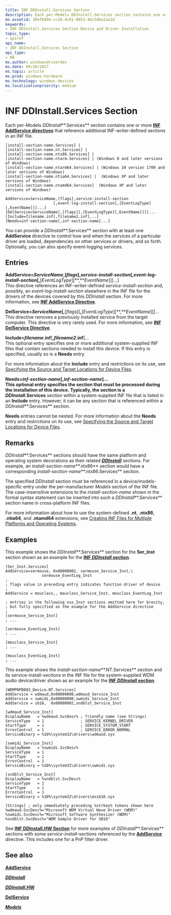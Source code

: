 ```yaml
---
title: INF DDInstall.Services Section
description: Each per-Models DDInstall.Services section contains one or more INF AddService directives that reference additional INF-writer-defined sections in an INF file.
ms.assetid: 30efb094-cc18-4c01-8851-4bc5dba1ae1d
keywords:
- INF DDInstall.Services Section Device and Driver Installation
topic_type:
- apiref
api_name:
- INF DDInstall.Services Section
api_type:
- NA
ms.author: windowsdriverdev
ms.date: 04/20/2017
ms.topic: article
ms.prod: windows-hardware
ms.technology: windows-devices
ms.localizationpriority: medium
---
```


# INF DDInstall.Services Section


Each per-Models *DDInstall***.Services** section contains one or more [**INF AddService directives**](inf-addservice-directive.md) that reference additional INF-writer-defined sections in an INF file.

```
[install-section-name.Services] |
[install-section-name.nt.Services] |
[install-section-name.ntx86.Services] |
[install-section-name.ntarm.Services] | (Windows 8 and later versions of Windows)
[install-section-name.ntarm64.Services] | (Windows 10 version 1709 and later versions of Windows)
[install-section-name.ntia64.Services] |  (Windows XP and later versions of Windows)
[install-section-name.ntamd64.Services]  (Windows XP and later versions of Windows)
 
AddService=ServiceName,[flags],service-install-section
                     [,event-log-install-section[,[EventLogType][,EventName]]]...]
[DelService=ServiceName[,[flags][,[EventLogType][,EventName]]]]...
[Include=filename.inf[,filename2.inf]...]
[Needs=inf-section-name[,inf-section-name]...] 
```

You can provide a *DDInstall***.Services** section with at least one **AddService** directive to control how and when the services of a particular driver are loaded, dependencies on other services or drivers, and so forth. Optionally, you can also specify event-logging services.

## Entries

<a href="" id="addservice-servicename--flags--service-install-section"></a>
<a href="" id="------------------------------------------------event-log-install-section---eventlogtype---eventname-------"></a>
**AddService=***ServiceName*,\[*flags*\]**,***service-install-section*\[,*event-log-install-section*\[**,**\[*EventLogType*\]\[**,***EventName*\]\]\]...\]  
This directive references an INF-writer-defined *service-install-section* and, possibly, an *event-log-install-section* elsewhere in the INF file for the drivers of the devices covered by this *DDInstall* section. For more information, see [**INF AddService Directive**](inf-addservice-directive.md).

<a href="" id="delservice-servicename---flags----eventlogtype---eventname------"></a>**DelService=***ServiceName*\[**,**\[*flags*\]\[**,**\[*EventLogType*\]\[**,***EventName*\]\]\]...  
This directive removes a previously installed service from the target computer. This directive is very rarely used. For more information, see [**INF DelService Directive**](inf-delservice-directive.md).

<a href="" id="include-filename-inf--filename2-inf----"></a>**Include=***filename***.inf**\[**,***filename2***.inf**\]...  
This optional entry specifies one or more additional system-supplied INF files that contain sections needed to install this device. If this entry is specified, usually so is a **Needs** entry.

For more information about the **Include** entry and restrictions on its use, see [Specifying the Source and Target Locations for Device Files](specifying-the-source-and-target-locations-for-device-files.md).

<a href="" id="needs-inf-section-name--inf-section-name----"></a>**Needs=***inf-section-name*\[**,***inf-section-name*\]...  
This optional entry specifies the section that must be processed during the installation of this device. Typically, the section is a *DDInstall***.Services** section within a system-supplied INF file that is listed in an **Include** entry. However, it can be any section that is referenced within a *DDInstall***.Services** section.

**Needs** entries cannot be nested. For more information about the **Needs** entry and restrictions on its use, see [Specifying the Source and Target Locations for Device Files](specifying-the-source-and-target-locations-for-device-files.md).

Remarks
-------

*DDInstall***.Services** sections should have the same platform and operating system decorations as their related [***DDInstall***](inf-ddinstall-section.md) sections. For example, an *install-section-name***.ntx86** section would have a corresponding *install-section-name***.ntx86.Services** section.

The specified *DDInstall* section must be referenced in a device/models-specific entry under the per-manufacturer *Models* section of the INF file. The case-insensitive extensions to the *install-section-name* shown in the formal syntax statement can be inserted into such a *DDInstall***.Services** section name in cross-platform INF files.

For more information about how to use the system-defined **.nt**, **.ntx86**, **.ntia64**, and **.ntamd64** extensions, see [Creating INF Files for Multiple Platforms and Operating Systems](creating-inf-files-for-multiple-platforms-and-operating-systems.md).

Examples
--------

This example shows the *DDInstall***.Services** section for the **Ser_Inst** section shown as an example for the [**INF *DDInstall* section**](inf-ddinstall-section.md).

```
[Ser_Inst.Services]
AddService=sermouse, 0x00000002, sermouse_Service_Inst,\
                sermouse_EventLog_Inst 
;
; flags value in preceding entry indicates function driver of device
; 
AddService = mouclass,, mouclass_Service_Inst, mouclass_EventLog_Inst 

; entries in the following xxx_Inst sections omitted here for brevity,
; but fully specified as the example for the AddService directive
;
[sermouse_Service_Inst]
; ...

[sermouse_EventLog_Inst]
; ...

[mouclass_Service_Inst]
; ...

[mouclass_EventLog_Inst]
; ...
```

This example shows the *install-section-name***.NT.Services** section and its service-install-sections in the INF file for the system-supplied WDM audio device/driver shown as an example for the [**INF *DDInstall* section**](inf-ddinstall-section.md).

```
[WDMPNPB003_Device.NT.Services]
AddService = wdmaud,0x00000000,wdmaud_Service_Inst
AddService = swmidi,0x00000000,swmidi_Service_Inst
AddService = sb16,  0x00000002,sndblst_Service_Inst

[wdmaud_Service_Inst]
DisplayName   = %wdmaud.SvcDesc% ; friendly name (see Strings)
ServiceType   = 1                ; SERVICE_KERNEL_DRIVER
StartType     = 1                ; SERVICE_SYSTEM_START
ErrorControl  = 1                ; SERVICE_ERROR_NORMAL
ServiceBinary = %10%\system32\drivers\wdmaud.sys

[swmidi_Service_Inst]
DisplayName   = %swmidi.SvcDesc% 
ServiceType   = 1 
StartType     = 1 
ErrorControl  = 1 
ServiceBinary = %10%\system32\drivers\swmidi.sys

[sndblst_Service_Inst]
DisplayName   = %sndblst.SvcDesc% 
ServiceType   = 1 
StartType     = 1 
ErrorControl  = 1 
ServiceBinary = %10%\system32\drivers\mssb16.sys

[Strings] ; only immediately preceding %strkey% tokens shown here
%wdmaud.SvcDesc%="Microsoft WDM Virtual Wave Driver (WDM)"
%swmidi.SvcDesc%="Microsoft Software Synthesizer (WDM)"
%sndblst.SvcDesc%="WDM Sample Driver for SB16"
```

See [**INF DDInstall.HW Section**](inf-ddinstall-hw-section.md) for more examples of *DDInstall***.Services** sections with some *service-install*-sections referenced by the [**AddService**](inf-addservice-directive.md) directive. This includes one for a PnP filter driver.

## See also


[**AddService**](inf-addservice-directive.md)

[***DDInstall***](inf-ddinstall-section.md)

[***DDInstall*.HW**](inf-ddinstall-hw-section.md)

[**DelService**](inf-delservice-directive.md)

[***Models***](inf-models-section.md)

 

 






